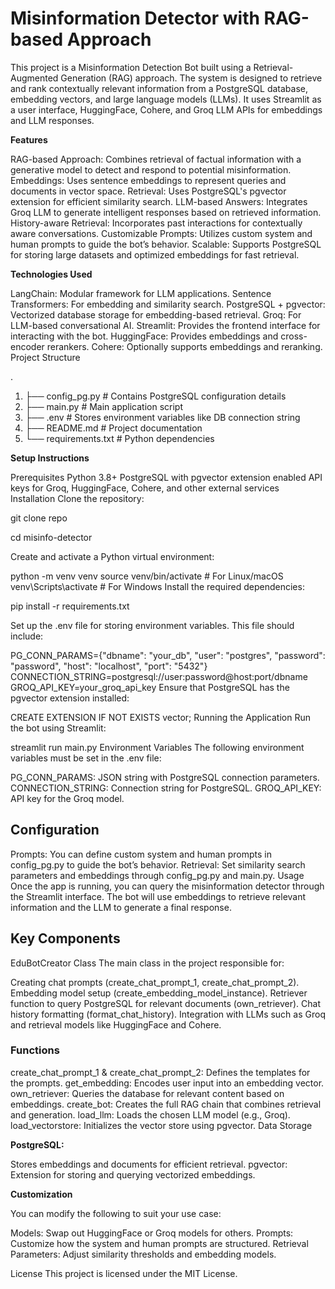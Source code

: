 # **Misinformation Detector with RAG-based Approach**

This project is a Misinformation Detection Bot built using a Retrieval-Augmented Generation (RAG) approach. The system is designed to retrieve and rank contextually relevant information from a PostgreSQL database, embedding vectors, and large language models (LLMs). It uses Streamlit as a user interface, HuggingFace, Cohere, and Groq LLM APIs for embeddings and LLM responses.

**Features**

RAG-based Approach: Combines retrieval of factual information with a generative model to detect and respond to potential misinformation.
Embeddings: Uses sentence embeddings to represent queries and documents in vector space.
Retrieval: Uses PostgreSQL's pgvector extension for efficient similarity search.
LLM-based Answers: Integrates Groq LLM to generate intelligent responses based on retrieved information.
History-aware Retrieval: Incorporates past interactions for contextually aware conversations.
Customizable Prompts: Utilizes custom system and human prompts to guide the bot’s behavior.
Scalable: Supports PostgreSQL for storing large datasets and optimized embeddings for fast retrieval.

**Technologies Used**

LangChain: Modular framework for LLM applications.
Sentence Transformers: For embedding and similarity search.
PostgreSQL + pgvector: Vectorized database storage for embedding-based retrieval.
Groq: For LLM-based conversational AI.
Streamlit: Provides the frontend interface for interacting with the bot.
HuggingFace: Provides embeddings and cross-encoder rerankers.
Cohere: Optionally supports embeddings and reranking.
Project Structure

.
1. ├── config_pg.py          # Contains PostgreSQL configuration details
2. ├── main.py               # Main application script
3. ├── .env                  # Stores environment variables like DB connection string
4. ├── README.md             # Project documentation
5. └── requirements.txt      # Python dependencies

**Setup Instructions**

Prerequisites
Python 3.8+
PostgreSQL with pgvector extension enabled
API keys for Groq, HuggingFace, Cohere, and other external services
Installation
Clone the repository:

git clone repo

cd misinfo-detector

Create and activate a Python virtual environment:

python -m venv venv
source venv/bin/activate  # For Linux/macOS
venv\Scripts\activate     # For Windows
Install the required dependencies:

pip install -r requirements.txt


Set up the .env file for storing environment variables. This file should include:


PG_CONN_PARAMS={"dbname": "your_db", "user": "postgres", "password": "password", "host": "localhost", "port": "5432"}
CONNECTION_STRING=postgresql://user:password@host:port/dbname
GROQ_API_KEY=your_groq_api_key
Ensure that PostgreSQL has the pgvector extension installed:

CREATE EXTENSION IF NOT EXISTS vector;
Running the Application
Run the bot using Streamlit:

streamlit run main.py
Environment Variables
The following environment variables must be set in the .env file:

PG_CONN_PARAMS: JSON string with PostgreSQL connection parameters.
CONNECTION_STRING: Connection string for PostgreSQL.
GROQ_API_KEY: API key for the Groq model.

## Configuration

Prompts: You can define custom system and human prompts in config_pg.py to guide the bot’s behavior.
Retrieval: Set similarity search parameters and embeddings through config_pg.py and main.py.
Usage
Once the app is running, you can query the misinformation detector through the Streamlit interface. The bot will use embeddings to retrieve relevant information and the LLM to generate a final response.

## Key Components

EduBotCreator Class
The main class in the project responsible for:

Creating chat prompts (create_chat_prompt_1, create_chat_prompt_2).
Embedding model setup (create_embedding_model_instance).
Retriever function to query PostgreSQL for relevant documents (own_retriever).
Chat history formatting (format_chat_history).
Integration with LLMs such as Groq and retrieval models like HuggingFace and Cohere.

### Functions

create_chat_prompt_1 & create_chat_prompt_2: Defines the templates for the prompts.
get_embedding: Encodes user input into an embedding vector.
own_retriever: Queries the database for relevant content based on embeddings.
create_bot: Creates the full RAG chain that combines retrieval and generation.
load_llm: Loads the chosen LLM model (e.g., Groq).
load_vectorstore: Initializes the vector store using pgvector.
Data Storage

**PostgreSQL:** 

Stores embeddings and documents for efficient retrieval.
pgvector: Extension for storing and querying vectorized embeddings.

**Customization**

You can modify the following to suit your use case:

Models: Swap out HuggingFace or Groq models for others.
Prompts: Customize how the system and human prompts are structured.
Retrieval Parameters: Adjust similarity thresholds and embedding models.


License
This project is licensed under the MIT License.


